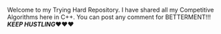 Welcome to my Trying Hard Repository.
I have shared all my Competitive Algorithms here in C++.
You can post any comment for BETTERMENT!!!
___KEEP HUSTLING___❤❤❤
